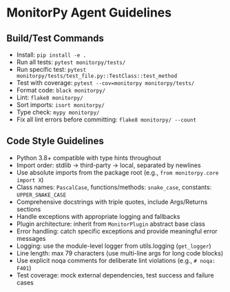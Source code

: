 # MonitorPy Agent Guidelines

## Build/Test Commands
- Install: `pip install -e .`
- Run all tests: `pytest monitorpy/tests/`
- Run specific test: `pytest monitorpy/tests/test_file.py::TestClass::test_method`
- Test with coverage: `pytest --cov=monitorpy monitorpy/tests/`
- Format code: `black monitorpy/`
- Lint: `flake8 monitorpy/`
- Sort imports: `isort monitorpy/`
- Type check: `mypy monitorpy/`
- Fix all lint errors before committing: `flake8 monitorpy/ --count`

## Code Style Guidelines
- Python 3.8+ compatible with type hints throughout
- Import order: stdlib → third-party → local, separated by newlines
- Use absolute imports from the package root (e.g., `from monitorpy.core import X`)
- Class names: `PascalCase`, functions/methods: `snake_case`, constants: `UPPER_SNAKE_CASE`
- Comprehensive docstrings with triple quotes, include Args/Returns sections
- Handle exceptions with appropriate logging and fallbacks
- Plugin architecture: inherit from `MonitorPlugin` abstract base class
- Error handling: catch specific exceptions and provide meaningful error messages
- Logging: use the module-level logger from utils.logging (`get_logger`)
- Line length: max 79 characters (use multi-line args for long code blocks)
- Use explicit noqa comments for deliberate lint violations (e.g., `# noqa: F401`)
- Test coverage: mock external dependencies, test success and failure cases